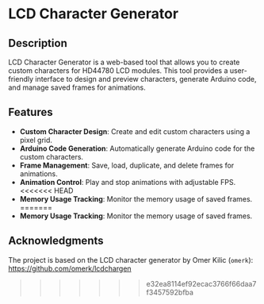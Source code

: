 # LCD Character Generator

## Description
LCD Character Generator is a web-based tool that allows you to create custom characters for HD44780 LCD modules. This tool provides a user-friendly interface to design and preview characters, generate Arduino code, and manage saved frames for animations.

## Features
- **Custom Character Design**: Create and edit custom characters using a pixel grid.
- **Arduino Code Generation**: Automatically generate Arduino code for the custom characters.
- **Frame Management**: Save, load, duplicate, and delete frames for animations.
- **Animation Control**: Play and stop animations with adjustable FPS.
<<<<<<< HEAD
- **Memory Usage Tracking**: Monitor the memory usage of saved frames.
=======
- **Memory Usage Tracking**: Monitor the memory usage of saved frames.

## Acknowledgments
The project is based on the LCD character generator by Omer Kilic (`omerk`):
https://github.com/omerk/lcdchargen
>>>>>>> e32ea8114ef92ecac3766f66daa7f3457592bfba
